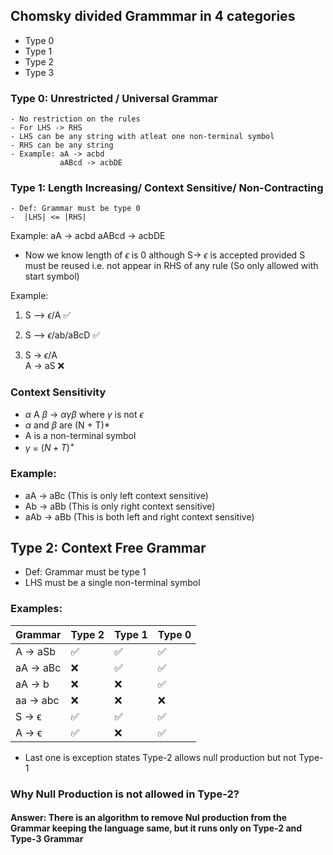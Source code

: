 ## Chomsky divided Grammmar in 4 categories

- Type 0
- Type 1
- Type 2
- Type 3

### Type 0: Unrestricted / Universal Grammar
    - No restriction on the rules
    - For LHS -> RHS
    - LHS can be any string with atleat one non-terminal symbol
    - RHS can be any string
    - Example: aA -> acbd
               aABcd -> acbDE

### Type 1: Length Increasing/ Context Sensitive/ Non-Contracting
    - Def: Grammar must be type 0
    -  |LHS| <= |RHS|

Example: aA -> acbd
         aABcd -> acbDE

- Now we know length of $\epsilon$ is 0 although S-> $\epsilon$ is accepted provided S must be reused i.e. not appear in RHS of any rule (So only allowed with start symbol)

Example: <br>
1. S --> $\epsilon$/A ✅
2. S --> $\epsilon$/ab/aBcD ✅

3. S -> $\epsilon$/A <br>
A -> aS ❌

### Context Sensitivity

- $\alpha$ A $\beta$ -> $\alpha\gamma\beta$ where $\gamma$ is not $\epsilon$
- $\alpha$ and $\beta$ are (N + T)*
- A is a non-terminal symbol
- $\gamma$ = $(N + T)^{+}$

### Example:
- aA -> aBc (This is only left context sensitive)
- Ab -> aBb (This is only right context sensitive)
- aAb -> aBb (This is both left and right context sensitive)

## Type 2: Context Free Grammar

- Def: Grammar must be type 1
- LHS must be a single non-terminal symbol

### Examples:

| Grammar | Type 2 | Type 1 | Type 0 |
|---------|--------|--------|--------|
| A -> aSb | ✅ | ✅ | ✅ |
| aA -> aBc | ❌ | ✅ | ✅ |
| aA -> b | ❌ | ❌ | ✅ |
| aa -> abc | ❌ | ❌ | ❌ |
| S -> ϵ | ✅ | ✅ | ✅ |
| A -> ϵ | ✅ | ❌ | ✅ | 
- Last one is exception states Type-2 allows null production but not Type-1

### Why Null Production is not allowed in Type-2?
#### Answer: There is an algorithm to remove Nul production from the Grammar keeping the language same, but it runs only on Type-2 and Type-3 Grammar

